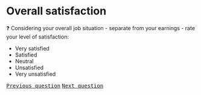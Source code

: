 # Overall satisfaction

:question: Considering your overall job situation - separate from your earnings - rate your level of satisfaction:

- Very satisfied
- Satisfied
- Neutral
- Unsatisfied
- Very unsatisfied

<kbd>[Previous question](./Eb_1_earnings_satisfaction.md)</kbd>
<kbd>[Next question](./Eb_3_earnings_attitudes.md)</kbd>